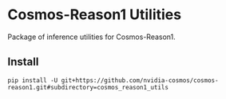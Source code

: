 # Cosmos-Reason1 Utilities

Package of inference utilities for Cosmos-Reason1.

## Install

```shell
pip install -U git+https://github.com/nvidia-cosmos/cosmos-reason1.git#subdirectory=cosmos_reason1_utils
```
